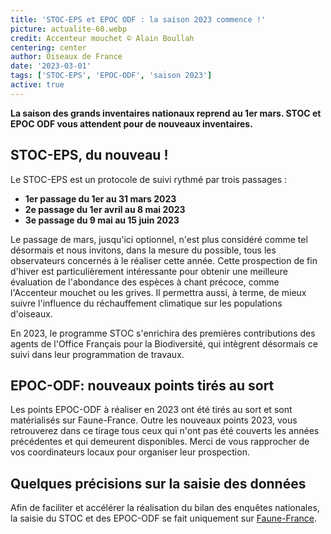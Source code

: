 ```yaml
---
title: 'STOC-EPS et EPOC ODF : la saison 2023 commence !'
picture: actualite-60.webp
credit: Accenteur mouchet © Alain Boullah
centering: center
author: Oiseaux de France
date: '2023-03-01'
tags: ['STOC-EPS', 'EPOC-ODF', 'saison 2023']
active: true
---
```


**La saison des grands inventaires nationaux reprend au 1er mars. STOC et EPOC ODF vous attendent pour de nouveaux inventaires.**

## STOC-EPS, du nouveau !

Le STOC-EPS est un protocole de suivi rythmé par trois passages :

- **1er passage du 1er au 31 mars 2023**
- **2e passage du 1er avril au 8 mai 2023**
- **3e passage du 9 mai au 15 juin 2023**

Le passage de mars, jusqu'ici optionnel, n'est plus considéré comme tel désormais et nous invitons, dans la mesure du possible, tous les observateurs concernés à le réaliser cette année. Cette prospection de fin d'hiver est particulièrement intéressante pour obtenir une meilleure évaluation de l'abondance des espèces à chant précoce, comme l'Accenteur mouchet ou les grives. Il permettra aussi, à terme, de mieux suivre l'influence du réchauffement climatique sur les populations d'oiseaux.

En 2023, le programme STOC s'enrichira des premières contributions des agents de l'Office Français pour la Biodiversité, qui intègrent désormais ce suivi dans leur programmation de travaux.

## EPOC-ODF: nouveaux points tirés au sort

Les points EPOC-ODF à réaliser en 2023 ont été tirés au sort et sont matérialisés sur Faune-France. Outre les nouveaux points 2023, vous retrouverez dans ce tirage tous ceux qui n'ont pas été couverts les années précédentes et qui demeurent disponibles. Merci de vous rapprocher de vos coordinateurs locaux pour organiser leur prospection.

## Quelques précisions sur la saisie des données

Afin de faciliter et accélérer la réalisation du bilan des enquêtes nationales, la saisie du STOC et des EPOC-ODF se fait uniquement sur [Faune-France](https://www.faune-france.org).
